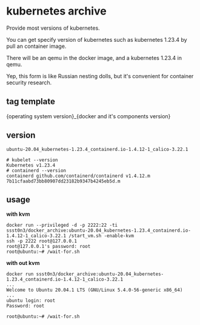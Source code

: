# kubernetes archive

Provide most versions of kubernetes. 

You can get specify version of kubernetes such as kubernetes 1.23.4 by pull an container image.

There will be an qemu in the docker image, and a kubernetes 1.23.4 in qemu.

Yep, this form is like Russian nesting dolls, but it's convenient for container security research.

## tag template
{operating system version}_{docker and it's components version}

## version
`ubuntu-20.04_kubernetes-1.23.4_containerd.io-1.4.12-1_calico-3.22.1`

```
# kubelet --version
Kubernetes v1.23.4
# containerd --version
containerd github.com/containerd/containerd v1.4.12.m 7b11cfaabd73bb80907dd23182b9347b4245eb5d.m
```

## usage

**with kvm**
```
docker run --privileged -d -p 2222:22 -ti ssst0n3/docker_archive:ubuntu-20.04_kubernetes-1.23.4_containerd.io-1.4.12-1_calico-3.22.1 /start_vm.sh -enable-kvm
ssh -p 2222 root@127.0.0.1
root@127.0.0.1's password: root
root@ubuntu:~# /wait-for.sh
```

**with out kvm**
```
docker run ssst0n3/docker_archive:ubuntu-20.04_kubernetes-1.23.4_containerd.io-1.4.12-1_calico-3.22.1
...
Welcome to Ubuntu 20.04.1 LTS (GNU/Linux 5.4.0-56-generic x86_64)
...
ubuntu login: root
Password: root

root@ubuntu:~# /wait-for.sh
```
